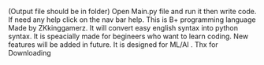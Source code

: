 (Output file should be in folder)
Open Main.py file and run it then write code.
If need any help click on the nav bar help.
This is B+ programming language Made by ZKkinggamerz.
It will convert easy english syntax into python syntax.
It is speacially made for begineers who want to learn coding.
New features will be added in future.
It is designed for ML/AI .
       Thx for Downloading
